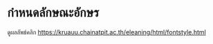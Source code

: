 ﻿# กำหนดลักษณะอักษร
 
ดูผลลัพธ์คลิก  https://kruauu.chainatpit.ac.th/eleaning/html/fontstyle.html




 
 
